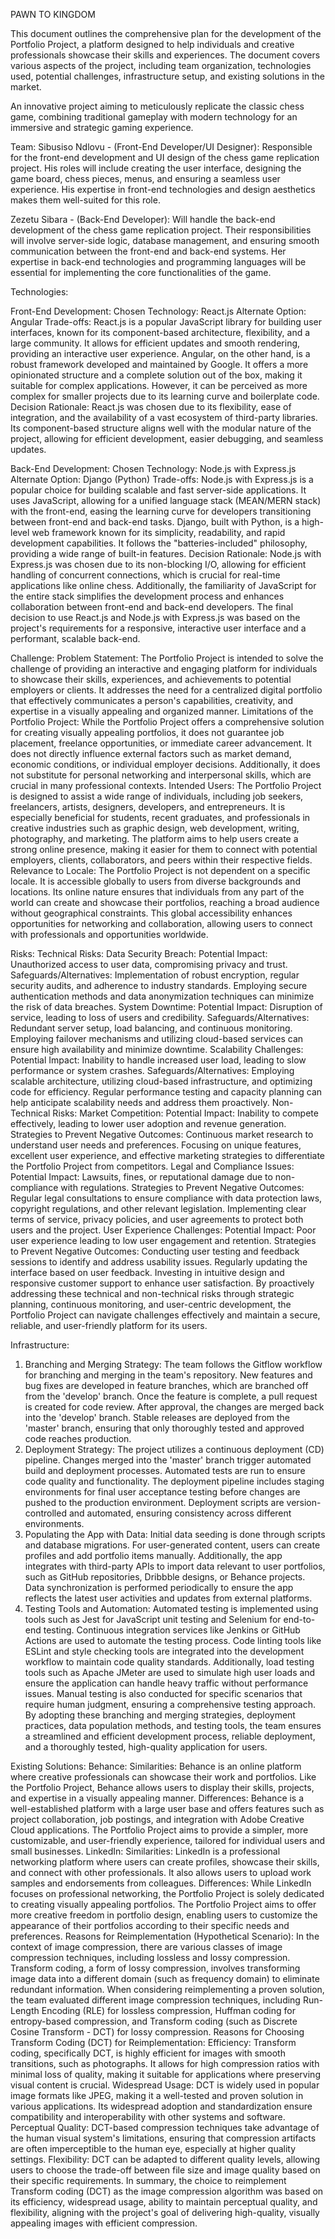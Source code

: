 PAWN TO KINGDOM

This document outlines the comprehensive plan for the development of the Portfolio Project, a platform designed to help individuals and creative professionals showcase their skills and experiences. The document covers various aspects of the project, including team organization, technologies used, potential challenges, infrastructure setup, and existing solutions in the market.

An innovative project aiming to meticulously replicate the classic chess game, combining traditional gameplay with modern technology for an immersive and strategic gaming experience.

Team:
Sibusiso Ndlovu - (Front-End Developer/UI Designer): Responsible for the front-end development and UI design of the chess game replication project. His roles will include creating the user interface, designing the game board, chess pieces, menus, and ensuring a seamless user experience. His expertise in front-end technologies and design aesthetics makes them well-suited for this role.


Zezetu Sibara - (Back-End Developer): Will handle the back-end development of the chess game replication project. Their responsibilities will involve server-side logic, database management, and ensuring smooth communication between the front-end and back-end systems. Her expertise in back-end technologies and programming languages will be essential for implementing the core functionalities of the game.


Technologies:


Front-End Development:
Chosen Technology: React.js
Alternate Option: Angular
Trade-offs: React.js is a popular JavaScript library for building user interfaces, known for its component-based architecture, flexibility, and a large community. It allows for efficient updates and smooth rendering, providing an interactive user experience. Angular, on the other hand, is a robust framework developed and maintained by Google. It offers a more opinionated structure and a complete solution out of the box, making it suitable for complex applications. However, it can be perceived as more complex for smaller projects due to its learning curve and boilerplate code.
Decision Rationale: React.js was chosen due to its flexibility, ease of integration, and the availability of a vast ecosystem of third-party libraries. Its component-based structure aligns well with the modular nature of the project, allowing for efficient development, easier debugging, and seamless updates.


Back-End Development:
Chosen Technology: Node.js with Express.js
Alternate Option: Django (Python)
Trade-offs: Node.js with Express.js is a popular choice for building scalable and fast server-side applications. It uses JavaScript, allowing for a unified language stack (MEAN/MERN stack) with the front-end, easing the learning curve for developers transitioning between front-end and back-end tasks. Django, built with Python, is a high-level web framework known for its simplicity, readability, and rapid development capabilities. It follows the "batteries-included" philosophy, providing a wide range of built-in features.
Decision Rationale: Node.js with Express.js was chosen due to its non-blocking I/O, allowing for efficient handling of concurrent connections, which is crucial for real-time applications like online chess. Additionally, the familiarity of JavaScript for the entire stack simplifies the development process and enhances collaboration between front-end and back-end developers.
The final decision to use React.js and Node.js with Express.js was based on the project's requirements for a responsive, interactive user interface and a performant, scalable back-end.


Challenge:
Problem Statement: The Portfolio Project is intended to solve the challenge of providing an interactive and engaging platform for individuals to showcase their skills, experiences, and achievements to potential employers or clients. It addresses the need for a centralized digital portfolio that effectively communicates a person's capabilities, creativity, and expertise in a visually appealing and organized manner.
Limitations of the Portfolio Project: While the Portfolio Project offers a comprehensive solution for creating visually appealing portfolios, it does not guarantee job placement, freelance opportunities, or immediate career advancement. It does not directly influence external factors such as market demand, economic conditions, or individual employer decisions. Additionally, it does not substitute for personal networking and interpersonal skills, which are crucial in many professional contexts.
Intended Users: The Portfolio Project is designed to assist a wide range of individuals, including job seekers, freelancers, artists, designers, developers, and entrepreneurs. It is especially beneficial for students, recent graduates, and professionals in creative industries such as graphic design, web development, writing, photography, and marketing. The platform aims to help users create a strong online presence, making it easier for them to connect with potential employers, clients, collaborators, and peers within their respective fields.
Relevance to Locale: The Portfolio Project is not dependent on a specific locale. It is accessible globally to users from diverse backgrounds and locations. Its online nature ensures that individuals from any part of the world can create and showcase their portfolios, reaching a broad audience without geographical constraints. This global accessibility enhances opportunities for networking and collaboration, allowing users to connect with professionals and opportunities worldwide.


Risks:
Technical Risks:
Data Security Breach:
Potential Impact: Unauthorized access to user data, compromising privacy and trust.
Safeguards/Alternatives: Implementation of robust encryption, regular security audits, and adherence to industry standards. Employing secure authentication methods and data anonymization techniques can minimize the risk of data breaches.
System Downtime:
Potential Impact: Disruption of service, leading to loss of users and credibility.
Safeguards/Alternatives: Redundant server setup, load balancing, and continuous monitoring. Employing failover mechanisms and utilizing cloud-based services can ensure high availability and minimize downtime.
Scalability Challenges:
Potential Impact: Inability to handle increased user load, leading to slow performance or system crashes.
Safeguards/Alternatives: Employing scalable architecture, utilizing cloud-based infrastructure, and optimizing code for efficiency. Regular performance testing and capacity planning can help anticipate scalability needs and address them proactively.
Non-Technical Risks:
Market Competition:
Potential Impact: Inability to compete effectively, leading to lower user adoption and revenue generation.
Strategies to Prevent Negative Outcomes: Continuous market research to understand user needs and preferences. Focusing on unique features, excellent user experience, and effective marketing strategies to differentiate the Portfolio Project from competitors.
Legal and Compliance Issues:
Potential Impact: Lawsuits, fines, or reputational damage due to non-compliance with regulations.
Strategies to Prevent Negative Outcomes: Regular legal consultations to ensure compliance with data protection laws, copyright regulations, and other relevant legislation. Implementing clear terms of service, privacy policies, and user agreements to protect both users and the project.
User Experience Challenges:
Potential Impact: Poor user experience leading to low user engagement and retention.
Strategies to Prevent Negative Outcomes: Conducting user testing and feedback sessions to identify and address usability issues. Regularly updating the interface based on user feedback. Investing in intuitive design and responsive customer support to enhance user satisfaction.
By proactively addressing these technical and non-technical risks through strategic planning, continuous monitoring, and user-centric development, the Portfolio Project can navigate challenges effectively and maintain a secure, reliable, and user-friendly platform for its users.


Infrastructure:
1. Branching and Merging Strategy:
The team follows the Gitflow workflow for branching and merging in the team's repository. New features and bug fixes are developed in feature branches, which are branched off from the 'develop' branch. Once the feature is complete, a pull request is created for code review. After approval, the changes are merged back into the 'develop' branch. Stable releases are deployed from the 'master' branch, ensuring that only thoroughly tested and approved code reaches production.
2. Deployment Strategy:
The project utilizes a continuous deployment (CD) pipeline. Changes merged into the 'master' branch trigger automated build and deployment processes. Automated tests are run to ensure code quality and functionality. The deployment pipeline includes staging environments for final user acceptance testing before changes are pushed to the production environment. Deployment scripts are version-controlled and automated, ensuring consistency across different environments.
3. Populating the App with Data:
Initial data seeding is done through scripts and database migrations. For user-generated content, users can create profiles and add portfolio items manually. Additionally, the app integrates with third-party APIs to import data relevant to user portfolios, such as GitHub repositories, Dribbble designs, or Behance projects. Data synchronization is performed periodically to ensure the app reflects the latest user activities and updates from external platforms.
4. Testing Tools and Automation:
Automated testing is implemented using tools such as Jest for JavaScript unit testing and Selenium for end-to-end testing. Continuous integration services like Jenkins or GitHub Actions are used to automate the testing process. Code linting tools like ESLint and style checking tools are integrated into the development workflow to maintain code quality standards. Additionally, load testing tools such as Apache JMeter are used to simulate high user loads and ensure the application can handle heavy traffic without performance issues. Manual testing is also conducted for specific scenarios that require human judgment, ensuring a comprehensive testing approach.
By adopting these branching and merging strategies, deployment practices, data population methods, and testing tools, the team ensures a streamlined and efficient development process, reliable deployment, and a thoroughly tested, high-quality application for users.


Existing Solutions:
Behance:
Similarities: Behance is an online platform where creative professionals can showcase their work and portfolios. Like the Portfolio Project, Behance allows users to display their skills, projects, and expertise in a visually appealing manner.
Differences: Behance is a well-established platform with a large user base and offers features such as project collaboration, job postings, and integration with Adobe Creative Cloud applications. The Portfolio Project aims to provide a simpler, more customizable, and user-friendly experience, tailored for individual users and small businesses.
LinkedIn:
Similarities: LinkedIn is a professional networking platform where users can create profiles, showcase their skills, and connect with other professionals. It also allows users to upload work samples and endorsements from colleagues.
Differences: While LinkedIn focuses on professional networking, the Portfolio Project is solely dedicated to creating visually appealing portfolios. The Portfolio Project aims to offer more creative freedom in portfolio design, enabling users to customize the appearance of their portfolios according to their specific needs and preferences.
Reasons for Reimplementation (Hypothetical Scenario):
In the context of image compression, there are various classes of image compression techniques, including lossless and lossy compression. Transform coding, a form of lossy compression, involves transforming image data into a different domain (such as frequency domain) to eliminate redundant information.
When considering reimplementing a proven solution, the team evaluated different image compression techniques, including Run-Length Encoding (RLE) for lossless compression, Huffman coding for entropy-based compression, and Transform coding (such as Discrete Cosine Transform - DCT) for lossy compression.
Reasons for Choosing Transform Coding (DCT) for Reimplementation:
Efficiency: Transform coding, specifically DCT, is highly efficient for images with smooth transitions, such as photographs. It allows for high compression ratios with minimal loss of quality, making it suitable for applications where preserving visual content is crucial.
Widespread Usage: DCT is widely used in popular image formats like JPEG, making it a well-tested and proven solution in various applications. Its widespread adoption and standardization ensure compatibility and interoperability with other systems and software.
Perceptual Quality: DCT-based compression techniques take advantage of the human visual system's limitations, ensuring that compression artifacts are often imperceptible to the human eye, especially at higher quality settings.
Flexibility: DCT can be adapted to different quality levels, allowing users to choose the trade-off between file size and image quality based on their specific requirements.
In summary, the choice to reimplement Transform coding (DCT) as the image compression algorithm was based on its efficiency, widespread usage, ability to maintain perceptual quality, and flexibility, aligning with the project's goal of delivering high-quality, visually appealing images with efficient compression.

